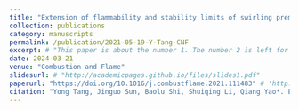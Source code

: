 ```yaml
---
title: "Extension of flammability and stability limits of swirling premixed flames by AC powered gliding arc discharges"
collection: publications
category: manuscripts
permalink: /publication/2021-05-19-Y-Tang-CNF
excerpt: # "This paper is about the number 1. The number 2 is left for future work."
date: 2024-03-21
venue: "Combustion and Flame"
slidesurl: # "http://academicpages.github.io/files/slides1.pdf"
paperurl: "https://doi.org/10.1016/j.combustflame.2021.111483" # 'http://academicpages.github.io/files/paper1.pdf'
citation: "Yong Tang, Jinguo Sun, Baolu Shi, Shuiqing Li, Qiang Yao*. Extension of flammability and stability limits of swirling premixed flames by AC powered gliding arc discharges. <i>Combustion and Flame</i> 231 (2021): 111483." #"Your Name, You. (2009). &quot;Paper Title Number 1.&quot; <i>Journal 1</i>. 1(1)."
---
```


<!-- The contents above will be part of a list of publications, if the user clicks the link for the publication than the contents of section will be rendered as a full page, allowing you to provide more information about the paper for the reader. When publications are displayed as a single page, the contents of the above "citation" field will automatically be included below this section in a smaller font.
 -->
